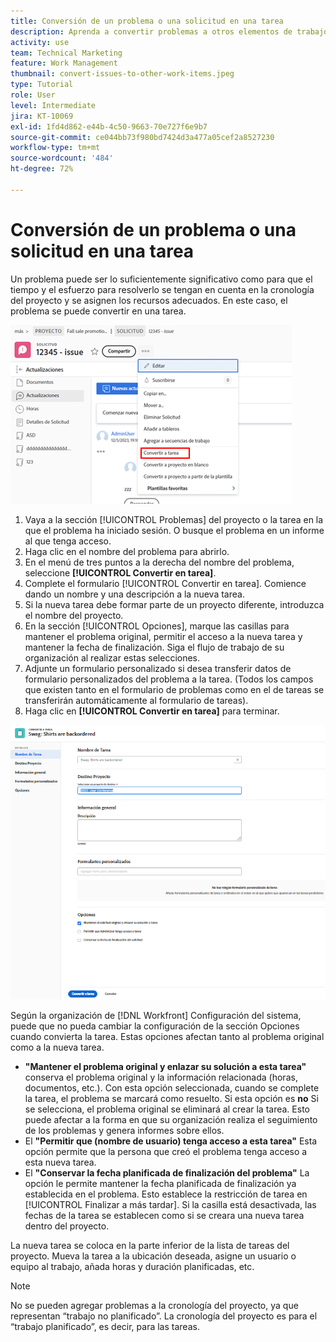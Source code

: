 ```yaml
---
title: Conversión de un problema o una solicitud en una tarea
description: Aprenda a convertir problemas a otros elementos de trabajo.
activity: use
team: Technical Marketing
feature: Work Management
thumbnail: convert-issues-to-other-work-items.jpeg
type: Tutorial
role: User
level: Intermediate
jira: KT-10069
exl-id: 1fd4d862-e44b-4c50-9663-70e727f6e9b7
source-git-commit: ce044bb73f980bd7424d3a477a05cef2a8527230
workflow-type: tm+mt
source-wordcount: '484'
ht-degree: 72%

---
```


# Conversión de un problema o una solicitud en una tarea

Un problema puede ser lo suficientemente significativo como para que el tiempo y el esfuerzo para resolverlo se tengan en cuenta en la cronología del proyecto y se asignen los recursos adecuados. En este caso, el problema se puede convertir en una tarea.

![Una imagen de la opción [!UICONTROL Convertir en tarea] de un problema en [!UICONTROL Workfront].](assets/15-convert-issue-to-task-menu-option.png)

1. Vaya a la sección [!UICONTROL Problemas] del proyecto o la tarea en la que el problema ha iniciado sesión. O busque el problema en un informe al que tenga acceso.
1. Haga clic en el nombre del problema para abrirlo.
1. En el menú de tres puntos a la derecha del nombre del problema, seleccione **[!UICONTROL Convertir en tarea]**.
1. Complete el formulario [!UICONTROL Convertir en tarea]. Comience dando un nombre y una descripción a la nueva tarea.
1. Si la nueva tarea debe formar parte de un proyecto diferente, introduzca el nombre del proyecto.
1. En la sección [!UICONTROL Opciones], marque las casillas para mantener el problema original, permitir el acceso a la nueva tarea y mantener la fecha de finalización. Siga el flujo de trabajo de su organización al realizar estas selecciones.
1. Adjunte un formulario personalizado si desea transferir datos de formulario personalizados del problema a la tarea. (Todos los campos que existen tanto en el formulario de problemas como en el de tareas se transferirán automáticamente al formulario de tareas).
1. Haga clic en **[!UICONTROL Convertir en tarea]** para terminar.

![Una imagen del formulario [!UICONTROL Convertir en tarea] de un problema en [!UICONTROL Workfront].](assets/16-convert-to-task-options.png)

Según la organización de [!DNL Workfront] Configuración del sistema, puede que no pueda cambiar la configuración de la sección Opciones cuando convierta la tarea. Estas opciones afectan tanto al problema original como a la nueva tarea.

* **&quot;Mantener el problema original y enlazar su solución a esta tarea&quot;** conserva el problema original y la información relacionada (horas, documentos, etc.). Con esta opción seleccionada, cuando se complete la tarea, el problema se marcará como resuelto. Si esta opción es **no** Si se selecciona, el problema original se eliminará al crear la tarea. Esto puede afectar a la forma en que su organización realiza el seguimiento de los problemas y genera informes sobre ellos.
* El **&quot;Permitir que (nombre de usuario) tenga acceso a esta tarea&quot;** Esta opción permite que la persona que creó el problema tenga acceso a esta nueva tarea.
* El **&quot;Conservar la fecha planificada de finalización del problema&quot;** La opción le permite mantener la fecha planificada de finalización ya establecida en el problema. Esto establece la restricción de tarea en [!UICONTROL Finalizar a más tardar]. Si la casilla está desactivada, las fechas de la tarea se establecen como si se creara una nueva tarea dentro del proyecto.

La nueva tarea se coloca en la parte inferior de la lista de tareas del proyecto. Mueva la tarea a la ubicación deseada, asigne un usuario o equipo al trabajo, añada horas y duración planificadas, etc.

>[!NOTE]
>
>No se pueden agregar problemas a la cronología del proyecto, ya que representan “trabajo no planificado”. La cronología del proyecto es para el “trabajo planificado”, es decir, para las tareas.


